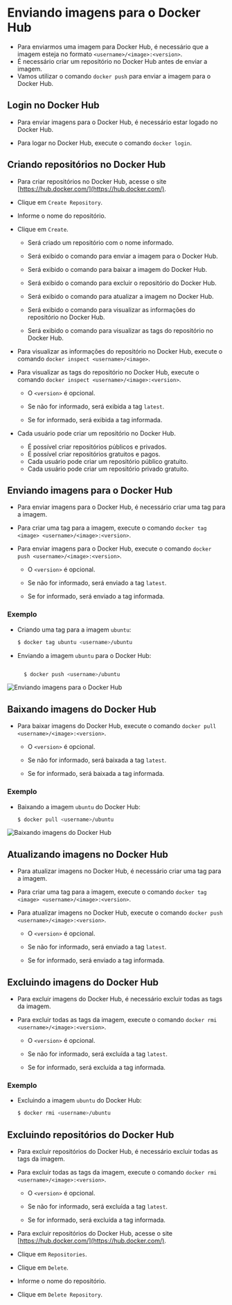# Enviando imagens para o Docker Hub

- Para enviarmos uma imagem para Docker Hub, é necessário que a imagem esteja no formato `<username>/<image>:<version>`.
- É necessário criar um repositório no Docker Hub antes de enviar a imagem.  
- Vamos utilizar o comando `docker push` para enviar a imagem para o Docker Hub.  

## Login no Docker Hub

- Para enviar imagens para o Docker Hub, é necessário estar logado no Docker Hub.

- Para logar no Docker Hub, execute o comando `docker login`.

## Criando repositórios no Docker Hub

- Para criar repositórios no Docker Hub, acesse o site [https://hub.docker.com/](https://hub.docker.com/).

- Clique em `Create Repository`.

- Informe o nome do repositório.

- Clique em `Create`.

  - Será criado um repositório com o nome informado.

  - Será exibido o comando para enviar a imagem para o Docker Hub.

  - Será exibido o comando para baixar a imagem do Docker Hub.

  - Será exibido o comando para excluir o repositório do Docker Hub.

  - Será exibido o comando para atualizar a imagem no Docker Hub.

  - Será exibido o comando para visualizar as informações do repositório no Docker Hub.

  - Será exibido o comando para visualizar as tags do repositório no Docker Hub.

- Para visualizar as informações do repositório no Docker Hub, execute o comando `docker inspect <username>/<image>`.

- Para visualizar as tags do repositório no Docker Hub, execute o comando `docker inspect <username>/<image>:<version>`.

  - O `<version>` é opcional.

  - Se não for informado, será exibida a tag `latest`.

  - Se for informado, será exibida a tag informada.

- Cada usuário pode criar um repositório no Docker Hub.
  - É possível criar repositórios públicos e privados.
  - É possível criar repositórios gratuitos e pagos.  
  - Cada usuário pode criar um repositório público gratuito.
  - Cada usuário pode criar um repositório privado gratuito.



## Enviando imagens para o Docker Hub

- Para enviar imagens para o Docker Hub, é necessário criar uma tag para a imagem.

- Para criar uma tag para a imagem, execute o comando `docker tag <image> <username>/<image>:<version>`.

- Para enviar imagens para o Docker Hub, execute o comando `docker push <username>/<image>:<version>`.

  - O `<version>` é opcional.

  - Se não for informado, será enviado a tag `latest`.

  - Se for informado, será enviado a tag informada.

### Exemplo

- Criando uma tag para a imagem `ubuntu`:

  ```sh
  $ docker tag ubuntu <username>/ubuntu
  ```

- Enviando a imagem `ubuntu` para o Docker Hub:

  ```sh

    $ docker push <username>/ubuntu
    ```

![Enviando imagens para o Docker Hub](/Imagens/3%20-%20Criando%20Imagens%20e%20Avançando%20Em%20Containers/docker%20push%20Docker%20hub.jpg)

## Baixando imagens do Docker Hub

- Para baixar imagens do Docker Hub, execute o comando `docker pull <username>/<image>:<version>`.

  - O `<version>` é opcional.

  - Se não for informado, será baixada a tag `latest`.

  - Se for informado, será baixada a tag informada.

### Exemplo

- Baixando a imagem `ubuntu` do Docker Hub:

  ```sh
  $ docker pull <username>/ubuntu
  ```

![Baixando imagens do Docker Hub](/Imagens/3%20-%20Criando%20Imagens%20e%20Avançando%20Em%20Containers/Docker%20Pull%20minha%20imagen.jpg)


## Atualizando imagens no Docker Hub

- Para atualizar imagens no Docker Hub, é necessário criar uma tag para a imagem.

- Para criar uma tag para a imagem, execute o comando `docker tag <image> <username>/<image>:<version>`.

- Para atualizar imagens no Docker Hub, execute o comando `docker push <username>/<image>:<version>`.

  - O `<version>` é opcional.

  - Se não for informado, será enviado a tag `latest`.

  - Se for informado, será enviado a tag informada.


## Excluindo imagens do Docker Hub

- Para excluir imagens do Docker Hub, é necessário excluir todas as tags da imagem.

- Para excluir todas as tags da imagem, execute o comando `docker rmi <username>/<image>:<version>`.

  - O `<version>` é opcional.

  - Se não for informado, será excluída a tag `latest`.

  - Se for informado, será excluída a tag informada.

### Exemplo

- Excluindo a imagem `ubuntu` do Docker Hub:

  ```sh
  $ docker rmi <username>/ubuntu
  ```

## Excluindo repositórios do Docker Hub

- Para excluir repositórios do Docker Hub, é necessário excluir todas as tags da imagem.

- Para excluir todas as tags da imagem, execute o comando `docker rmi <username>/<image>:<version>`.

  - O `<version>` é opcional.

  - Se não for informado, será excluída a tag `latest`.

  - Se for informado, será excluída a tag informada.

- Para excluir repositórios do Docker Hub, acesse o site [https://hub.docker.com/](https://hub.docker.com/).

- Clique em `Repositories`.

- Clique em `Delete`.

- Informe o nome do repositório.

- Clique em `Delete Repository`.